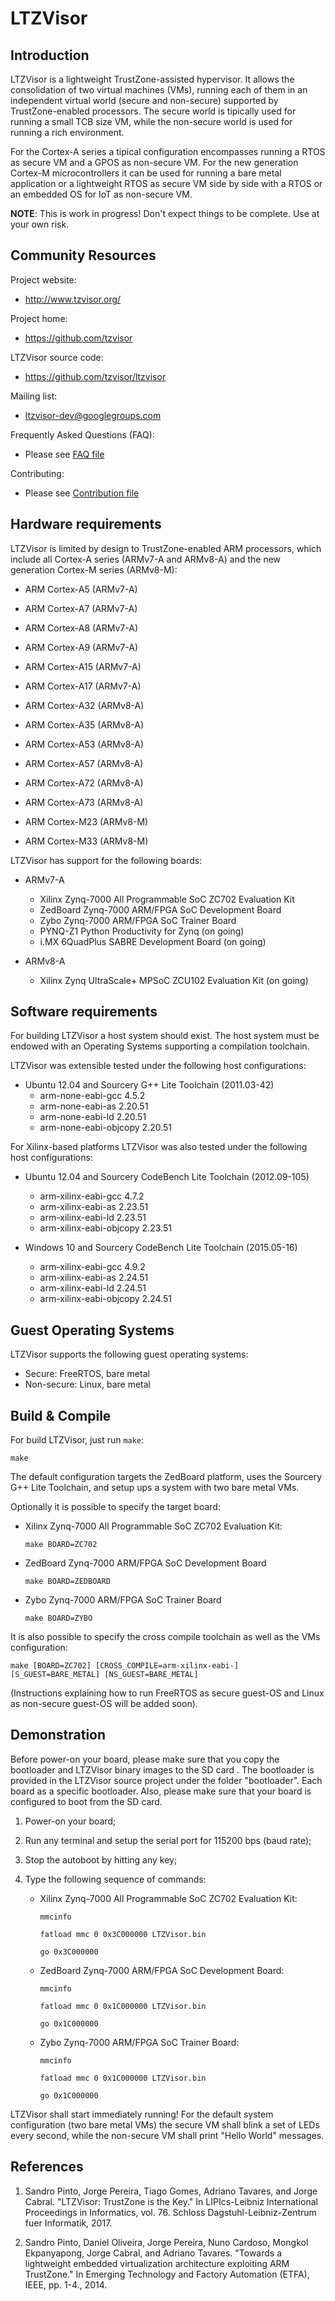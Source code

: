 LTZVisor
=========


Introduction
------------

LTZVisor is a lightweight TrustZone-assisted hypervisor. It allows the 
consolidation of two virtual machines (VMs), running each of them in 
an independent virtual world (secure and non-secure) supported by 
TrustZone-enabled processors. 
The secure world is tipically used for running a small TCB size VM, 
while the non-secure world is used for running a rich environment. 
  
For the Cortex-A series a tipical configuration encompasses 
running a RTOS as secure VM and a GPOS as non-secure VM.
For the new generation Cortex-M microcontrollers it can be used for 
running a bare metal application or a lightweight RTOS as secure VM 
side by side with a RTOS or an embedded OS for IoT as non-secure VM.  


**NOTE**: This is work in progress! Don't expect things to be complete. 
Use at your own risk.


Community Resources
-------------------

Project website:

 - http://www.tzvisor.org/

Project home:

 - https://github.com/tzvisor
 
LTZVisor source code:

 - https://github.com/tzvisor/ltzvisor
 
Mailing list:
	
 - ltzvisor-dev@googlegroups.com
 
Frequently Asked Questions (FAQ):

 - Please see [FAQ file](FAQ.md)
 
Contributing:

 - Please see [Contribution file](CONTRIBUTING)


Hardware requirements
------------

LTZVisor is limited by design to TrustZone-enabled ARM processors,
which include all Cortex-A series (ARMv7-A and ARMv8-A) and the 
new generation Cortex-M series (ARMv8-M):

 - ARM Cortex-A5 (ARMv7-A)
 - ARM Cortex-A7 (ARMv7-A)
 - ARM Cortex-A8 (ARMv7-A)
 - ARM Cortex-A9 (ARMv7-A)
 - ARM Cortex-A15 (ARMv7-A)
 - ARM Cortex-A17 (ARMv7-A)
 
 - ARM Cortex-A32 (ARMv8-A)
 - ARM Cortex-A35 (ARMv8-A)
 - ARM Cortex-A53 (ARMv8-A)
 - ARM Cortex-A57 (ARMv8-A)
 - ARM Cortex-A72 (ARMv8-A)
 - ARM Cortex-A73 (ARMv8-A)
 
 - ARM Cortex-M23 (ARMv8-M)
 - ARM Cortex-M33 (ARMv8-M)


LTZVisor has support for the following boards:

 - ARMv7-A
	* Xilinx Zynq-7000 All Programmable SoC ZC702 Evaluation Kit
	* ZedBoard Zynq-7000 ARM/FPGA SoC Development Board 
	* Zybo Zynq-7000 ARM/FPGA SoC Trainer Board 
	* PYNQ-Z1 Python Productivity for Zynq (on going)
	* i.MX 6QuadPlus SABRE Development Board (on going)
	
 - ARMv8-A
	* Xilinx Zynq UltraScale+ MPSoC ZCU102 Evaluation Kit (on going)
 

 
Software requirements
------------
For building LTZVisor a host system should exist. The host system 
must be endowed with an Operating Systems supporting a compilation 
toolchain. 

LTZVisor was extensible tested under the following host 
configurations:

 - Ubuntu 12.04 and Sourcery G++ Lite Toolchain (2011.03-42)
	* arm-none-eabi-gcc 4.5.2 
	* arm-none-eabi-as 2.20.51
	* arm-none-eabi-ld 2.20.51 
	* arm-none-eabi-objcopy 2.20.51 

For Xilinx-based platforms LTZVisor was also tested under 
the following host configurations:	

 - Ubuntu 12.04 and Sourcery CodeBench Lite Toolchain (2012.09-105)
	* arm-xilinx-eabi-gcc 4.7.2
	* arm-xilinx-eabi-as 2.23.51 
	* arm-xilinx-eabi-ld 2.23.51 
	* arm-xilinx-eabi-objcopy 2.23.51 

 - Windows 10 and Sourcery CodeBench Lite Toolchain (2015.05-16)
	* arm-xilinx-eabi-gcc 4.9.2
	* arm-xilinx-eabi-as 2.24.51 
	* arm-xilinx-eabi-ld 2.24.51 
	* arm-xilinx-eabi-objcopy 2.24.51 
	
Guest Operating Systems
------------

LTZVisor supports the following guest operating systems:

 - Secure: FreeRTOS, bare metal
 - Non-secure: Linux, bare metal

Build & Compile
------------

For build LTZVisor, just run `make`:

	make 
	
The default configuration targets the ZedBoard platform, uses
the Sourcery G++ Lite Toolchain, and setup ups a system with two
bare metal VMs. 

Optionally it is possible to specify the target board:

 - Xilinx Zynq-7000 All Programmable SoC ZC702 Evaluation Kit:
	
	`make BOARD=ZC702`

 - ZedBoard Zynq-7000 ARM/FPGA SoC Development Board
 
	`make BOARD=ZEDBOARD`
 
 - Zybo Zynq-7000 ARM/FPGA SoC Trainer Board
 
	`make BOARD=ZYBO`
	
It is also possible to specify the cross compile toolchain as well
as the VMs configuration:

	make [BOARD=ZC702] [CROSS_COMPILE=arm-xilinx-eabi-] [S_GUEST=BARE_METAL] [NS_GUEST=BARE_METAL]

(Instructions explaining how to run FreeRTOS as secure guest-OS 
and Linux as non-secure guest-OS will be added soon).	

Demonstration
------------

Before power-on your board, please make sure that you copy the 
bootloader and LTZVisor binary images to the SD card . The bootloader
is provided in the LTZVisor source project under the folder "bootloader".
Each board as a specific bootloader. Also, please make sure that your 
board is configured to boot from the SD card.

1. Power-on your board;

2. Run any terminal and setup the serial port for 115200 bps (baud rate);

3. Stop the autoboot by hitting any key;

4. Type the following sequence of commands:

	- Xilinx Zynq-7000 All Programmable SoC ZC702 Evaluation Kit:
 
		`mmcinfo`
		
		`fatload mmc 0 0x3C000000 LTZVisor.bin`
		
		`go 0x3C000000` 

	- ZedBoard Zynq-7000 ARM/FPGA SoC Development Board:
 
		`mmcinfo`
		
		`fatload mmc 0 0x1C000000 LTZVisor.bin`
		
		`go 0x1C000000` 
	
	- Zybo Zynq-7000 ARM/FPGA SoC Trainer Board:
 
		`mmcinfo`
		
		`fatload mmc 0 0x1C000000 LTZVisor.bin`
		
		`go 0x1C000000` 

LTZVisor shall start immediately running! For the default system 
configuration (two bare metal VMs) the secure VM shall blink a 
set of LEDs every second, while the non-secure VM shall print 
"Hello World" messages. 

References
------------

 1. Sandro Pinto, Jorge Pereira, Tiago Gomes, Adriano Tavares, and Jorge Cabral. 
 "LTZVisor: TrustZone is the Key." In LIPIcs-Leibniz International Proceedings 
 in Informatics, vol. 76. Schloss Dagstuhl-Leibniz-Zentrum fuer Informatik, 2017.
 
 2. Sandro Pinto, Daniel Oliveira, Jorge Pereira, Nuno Cardoso, Mongkol 
 Ekpanyapong, Jorge Cabral, and Adriano Tavares. "Towards a lightweight embedded 
 virtualization architecture exploiting ARM TrustZone." In Emerging Technology 
 and Factory Automation (ETFA), IEEE, pp. 1-4., 2014.


